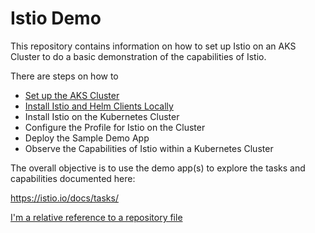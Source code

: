 # Istio Demo

This repository contains information on how to set up Istio on an AKS Cluster to do a basic demonstration of the capabilities of Istio.

There are steps on how to 
- [Set up the AKS Cluster](Setting-Up-Kubernetes-Cluster.md)
- [Install Istio and Helm Clients Locally](Local-Helm-Istio-Setup.md)
- Install Istio on the Kubernetes Cluster
- Configure the Profile for Istio on the Cluster
- Deploy the Sample Demo App
- Observe the Capabilities of Istio within a Kubernetes Cluster

The overall objective is to use the demo app(s) to explore the tasks and capabilities documented here:

https://istio.io/docs/tasks/

[I'm a relative reference to a repository file](../blob/master/LICENSE)
